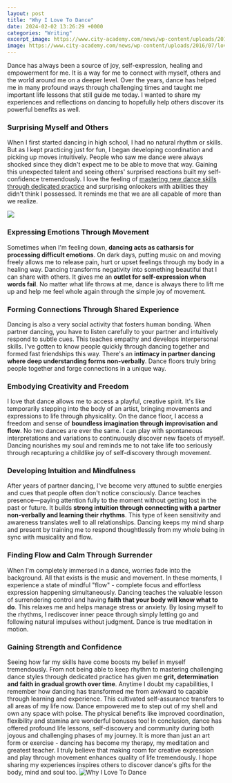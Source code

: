 ```yaml
---
layout: post
title: "Why I Love To Dance"
date: 2024-02-02 13:26:29 +0000
categories: "Writing"
excerpt_image: https://www.city-academy.com/news/wp-content/uploads/2016/07/love-dance-2.jpg
image: https://www.city-academy.com/news/wp-content/uploads/2016/07/love-dance-2.jpg
---
```


Dance has always been a source of joy, self-expression, healing and empowerment for me. It is a way for me to connect with myself, others and the world around me on a deeper level. Over the years, dance has helped me in many profound ways through challenging times and taught me important life lessons that still guide me today. I wanted to share my experiences and reflections on dancing to hopefully help others discover its powerful benefits as well.
### Surprising Myself and Others
When I first started dancing in high school, I had no natural rhythm or skills. But as I kept practicing just for fun, I began developing coordination and picking up moves intuitively. People who saw me dance were always shocked since they didn't expect me to be able to move that way. Gaining this unexpected talent and seeing others' surprised reactions built my self-confidence tremendously. I love the feeling of [mastering new dance skills through dedicated practice](https://yt.io.vn/collection/aldinger) and surprising onlookers with abilities they didn't think I possessed. It reminds me that we are all capable of more than we realize.

![](https://i.pinimg.com/originals/09/fe/7e/09fe7e2548fcb29308bdd94ceed1755d.jpg)
### Expressing Emotions Through Movement 
Sometimes when I'm feeling down, **dancing acts as catharsis for processing difficult emotions**. On dark days, putting music on and moving freely allows me to release pain, hurt or upset feelings through my body in a healing way. Dancing transforms negativity into something beautiful that I can share with others. It gives me an **outlet for self-expression when words fail**. No matter what life throws at me, dance is always there to lift me up and help me feel whole again through the simple joy of movement.
### Forming Connections Through Shared Experience
Dancing is also a very social activity that fosters human bonding. When partner dancing, you have to listen carefully to your partner and intuitively respond to subtle cues. This teaches empathy and develops interpersonal skills. I've gotten to know people quickly through dancing together and formed fast friendships this way. There's an **intimacy in partner dancing where deep understanding forms non-verbally**. Dance floors truly bring people together and forge connections in a unique way.
### Embodying Creativity and Freedom 
I love that dance allows me to access a playful, creative spirit. It's like temporarily stepping into the body of an artist, bringing movements and expressions to life through physicality. On the dance floor, I access a freedom and sense of **boundless imagination through improvisation and flow**. No two dances are ever the same. I can play with spontaneous interpretations and variations to continuously discover new facets of myself. Dancing nourishes my soul and reminds me to not take life too seriously through recapturing a childlike joy of self-discovery through movement.
### Developing Intuition and Mindfulness
After years of partner dancing, I've become very attuned to subtle energies and cues that people often don't notice consciously. Dance teaches presence—paying attention fully to the moment without getting lost in the past or future. It builds **strong intuition through connecting with a partner non-verbally and learning their rhythms**. This type of keen sensitivity and awareness translates well to all relationships. Dancing keeps my mind sharp and present by training me to respond thoughtlessly from my whole being in sync with musicality and flow.
### Finding Flow and Calm Through Surrender 
When I'm completely immersed in a dance, worries fade into the background. All that exists is the music and movement. In these moments, I experience a state of mindful "flow" - complete focus and effortless expression happening simultaneously. Dancing teaches the valuable lesson of surrendering control and having **faith that your body will know what to do**. This relaxes me and helps manage stress or anxiety. By losing myself to the rhythms, I rediscover inner peace through simply letting go and following natural impulses without judgment. Dance is true meditation in motion.
### Gaining Strength and Confidence
Seeing how far my skills have come boosts my belief in myself tremendously. From not being able to keep rhythm to mastering challenging dance styles through dedicated practice has given me **grit, determination and faith in gradual growth over time**. Anytime I doubt my capabilities, I remember how dancing has transformed me from awkward to capable through learning and experience. This cultivated self-assurance transfers to all areas of my life now. Dance empowered me to step out of my shell and own any space with poise. The physical benefits like improved coordination, flexibility and stamina are wonderful bonuses too!
In conclusion, dance has offered profound life lessons, self-discovery and community during both joyous and challenging phases of my journey. It is more than just an art form or exercise - dancing has become my therapy, my meditation and greatest teacher. I truly believe that making room for creative expression and play through movement enhances quality of life tremendously. I hope sharing my experiences inspires others to discover dance's gifts for the body, mind and soul too.
![Why I Love To Dance](https://www.city-academy.com/news/wp-content/uploads/2016/07/love-dance-2.jpg)